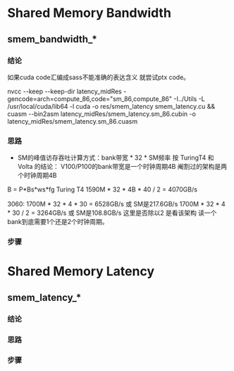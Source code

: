 # Shared Memory Bandwidth
## smem_bandwidth_*
### 结论





如果cuda code汇编成sass不能准确的表达含义 就尝试ptx code。


nvcc --keep --keep-dir latency_midRes -gencode=arch=compute_86,code=\"sm_86,compute_86\" -I../Utils -L /usr/local/cuda/lib64 -l cuda -o res/smem_latency smem_latency.cu && cuasm --bin2asm latency_midRes/smem_latency.sm_86.cubin -o latency_midRes/smem_latency.sm_86.cuasm
### 思路
- SM的峰值访存吞吐计算方式：bank带宽 * 32 * SM频率
按 TuringT4 和 Volta 的结论： V100/P100的bank带宽是一个时钟周期4B 阉割过的架构是两个时钟周期4B

B = P\*Bs\*ws\*fg 
Turing T4  1590M * 32 * 4B * 40 / 2 = 4070GB/s

3060:
1700M * 32 * 4 * 30 = 6528GB/s  或 SM是217.6GB/s
1700M * 32 * 4 * 30 / 2 = 3264GB/s  或 SM是108.8GB/s
这里是否除以2 是看该架构 读一个bank到底需要1个还是2个时钟周期。
### 步骤



# Shared Memory Latency
## smem_latency_*
### 结论

### 思路

### 步骤